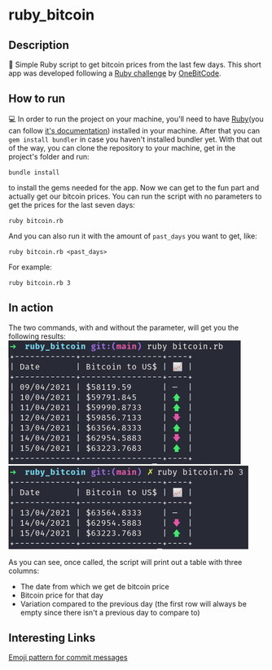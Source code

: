 # ruby_bitcoin

## Description
📜 Simple Ruby script to get bitcoin prices from the last few days. This short app was developed following a [Ruby challenge](https://youtu.be/BwQOqwueVDA) by [OneBitCode](https://www.youtube.com/channel/UC44Mzz2-5TpyfklUCQ5NuxQ).

## How to run
💻 In order to run the project on your machine, you'll need to have [Ruby]()(you can follow [it's documentation]()) installed in your machine. After that you can `gem install bundler` in case you haven't installed bundler yet. With that out of the way, you can clone the repository to your machine, get in the project's folder and run:
```
bundle install
```
to install the gems needed for the app. Now we can get to the fun part and actually get our bitcoin prices. You can run the script with no parameters to get the prices for the last seven days:
```
ruby bitcoin.rb
```

And you can also run it with the amount of `past_days` you want to get, like:
```
ruby bitcoin.rb <past_days>
```
For example:
```
ruby bitcoin.rb 3
```

## In action
The two commands, with and without the parameter, will get you the following results:
![screenshot_without_parameter](screenshots/screenshot1.png)
![screenshot_with_parameter](screenshots/screenshot2.png)

As you can see, once called, the script will print out a table with three columns:
- The date from which we get de bitcoin price
- Bitcoin price for that day
- Variation compared to the previous day (the first row will always be empty since there isn't a previous day to compare to)

## Interesting Links
[Emoji pattern for commit messages](https://gitmoji.dev/)






